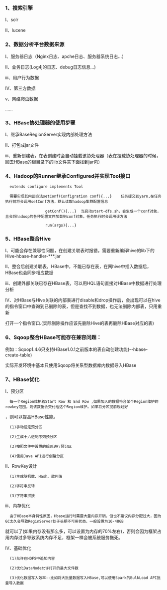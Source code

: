 ### 1、搜索引擎
  Ⅰ、solr
  
  Ⅱ、lucene
### 2、数据分析平台数据来源
  Ⅰ、服务器日志（Nginx日志、apche日志、服务器系统日志...）
  
  Ⅱ、业务日志(Log4j的日志、debug日志信息...)
  
  ⅲ、用户行为数据
  
  Ⅳ、第三方数据
  
  ⅴ、网络爬虫数据
  
  ......
### 3、HBase协处理器的使用步骤
  Ⅰ、继承BaseRegionServer实现内部处理方法
  
  Ⅱ、打包成jar文件
  
  ⅲ、重新创建表，在表创建时会自动挂载该协处理器（表在挂载协处理器的时候，回去HBase的根目录下的lib文件夹下面找到jar包）
### 4、Hadoop的Runner继承Configured并实现Tool接口
      extends configure implements Tool
      
      需要实现其内部方法setConf(Configration conf){...}    任务提交到yarn,在任务执行前将会调用setConf方法，默认读取hadoop集群配置信息
      
                      getConf(){...}  当启动start-dfs.sh，会生成一个conf对象，且会将hadoop的各种配置文件加载到conf对象，任务执行时会调用该方法
                      
                      run(args){...}  
### 5、HBase整合Hive
   Ⅰ、可能会存在兼容性问题，在创建关联表时报错，需要重新编译hive的lib下的Hive-hbase-handler-***.jar
   
   Ⅱ、整合后创建关联表，HBase中，不能已存在表，在网hive中插入数据后，HBase也会同步相应数据
   
   ⅲ、创建外部关联已存在HBase表，可以用HQL语句直接对HBase中数据进行处理分析
   
   Ⅳ、对HBase与Hive关联的内部表进行disable和drop操作后，会出现可以在hive的指令窗口中查询到已删除的表，但是查找不到数据，也无法删除内部表，只用重新
   
打开一个指令窗口.(实际删除操作应该先删除Hive的表再删除HBase对应的表)
### 6、Sqoop整合HBase可能存在兼容问题：

   例如：Sqoop1.4.6只支持HBase1.0.1之前版本的表自动创建功能(--hbase-create-table)
   
   实际开发环境中基本只使用Sqoop将关系型数据库内数据导入HBase
### 7、HBase优化

   Ⅰ、预分区
   
      每一个Region维护着Start Row 和 End Row ,如果加入的数据符合某个Region维护的rowkey范围，则该数据会交付给这个Region维护。如果将分区提前规划好
      
 ，则可以提高HBase性能。
 
      (1)手动设定预分区
      
      (2)生成十六进制序列预分区
      
      (3)按照文件中设置的规则进行预分区
      
      (4)使用Java API进行创建分区
      
   Ⅱ、RowKey设计
   
      (1)生成随机数、Hash、散列值
      
      (2)字符串反转
      
      (3)字符串拼接
      
   ⅲ、内存优化
   
      由于HBase本身特性原因，Hbase运行时需要大量内存开销，但也不建议内存分配过大，因为GC太久会导致ReginServer处于长期不可用状态，一般设置为16-48GB
      
  就可以了(如果内存没有那么多，可以设置为内存的70%左右)，否则会因为框架占用内存过多导致系统内存不足，框架一样会被系统服务拖死。
  
   Ⅳ、基础优化
   
      (1)允许在HDFS中追加内容
      
      (2)优化DataNode允许打开的最大文件数
      
      (3)优化数据写入效率--比如将大批量数据写入HBase,可以使用Spark的BulkLoad API批量导入数据
      
